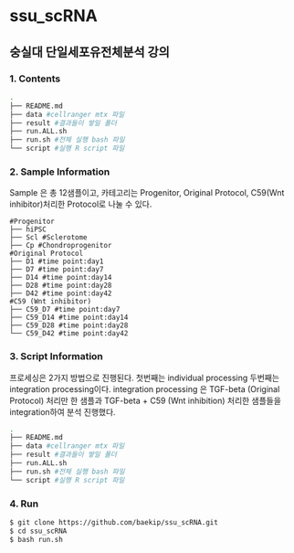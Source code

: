 # ssu_scRNA
## 숭실대 단일세포유전체분석 강의 
### 1. Contents
```bash
.
├── README.md
├── data #cellranger mtx 파일 
├── result #결과들이 쌓일 폴더
├── run.ALL.sh
├── run.sh #전체 실행 bash 파일
└── script #실행 R script 파일
```

### 2. Sample Information
Sample 은 총 12샘플이고, 카테고리는 Progenitor, Original Protocol, C59(Wnt inhibitor)처리한 Protocol로 나눌 수 있다.
```data
#Progenitor
├── hiPSC 
├── Scl #Sclerotome
├── Cp #Chondroprogenitor
#Original Protocol
├── D1 #time point:day1
├── D7 #time point:day7
├── D14 #time point:day14
├── D28 #time point:day28
├── D42 #time point:day42
#C59 (Wnt inhibitor)
├── C59_D7 #time point:day7
├── C59_D14 #time point:day14
├── C59_D28 #time point:day28
└── C59_D42 #time point:day42
```

### 3. Script Information
프로세싱은 2가지 방법으로 진행된다. 첫번째는 individual processing 두번째는 integration processing이다.
integration processing 은 TGF-beta (Original Protocol) 처리만 한 샘플과 TGF-beta + C59 (Wnt inhibition) 처리한 샘플들을 integration하여 분석 진행했다. 
```bash
.
├── README.md
├── data #cellranger mtx 파일 
├── result #결과들이 쌓일 폴더
├── run.ALL.sh
├── run.sh #전체 실행 bash 파일
└── script #실행 R script 파일
```

### 4. Run
```bash
$ git clone https://github.com/baekip/ssu_scRNA.git
$ cd ssu_scRNA
$ bash run.sh
```

